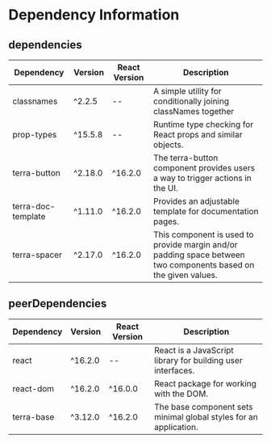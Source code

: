 # Dependency Information

## dependencies
| Dependency | Version | React Version | Description |
|-|-|-|-|
| classnames | ^2.2.5 | -- | A simple utility for conditionally joining classNames together |
| prop-types | ^15.5.8 | -- | Runtime type checking for React props and similar objects. |
| terra-button | ^2.18.0 | ^16.2.0 | The terra-button component provides users a way to trigger actions in the UI. |
| terra-doc-template | ^1.11.0 | ^16.2.0 | Provides an adjustable template for documentation pages. |
| terra-spacer | ^2.17.0 | ^16.2.0 | This component is used to provide margin and/or padding space between two components based on the given values. |

## peerDependencies
| Dependency | Version | React Version | Description |
|-|-|-|-|
| react | ^16.2.0 | -- | React is a JavaScript library for building user interfaces. |
| react-dom | ^16.2.0 | ^16.0.0 | React package for working with the DOM. |
| terra-base | ^3.12.0 | ^16.2.0 | The base component sets minimal global styles for an application. |
